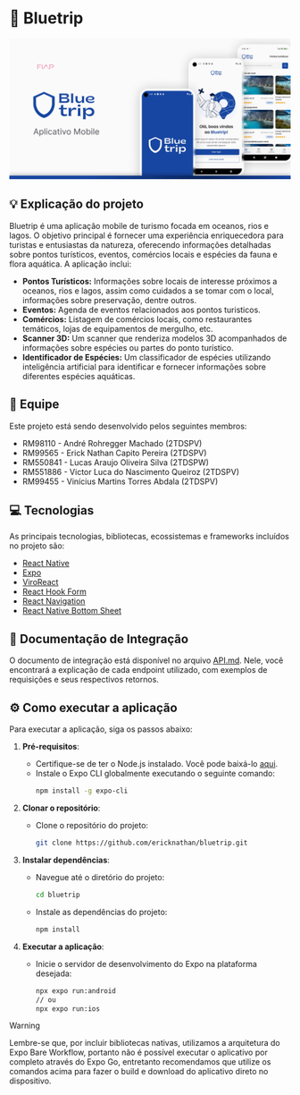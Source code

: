 # 🔱 Bluetrip

![Capa](.github/cover.png)

## 💡 Explicação do projeto
Bluetrip é uma aplicação mobile de turismo focada em oceanos, rios e lagos. O objetivo principal é fornecer uma experiência enriquecedora para turistas e entusiastas da natureza, oferecendo informações detalhadas sobre pontos turísticos, eventos, comércios locais e espécies da fauna e flora aquática. A aplicação inclui:

- **Pontos Turísticos:** Informações sobre locais de interesse próximos a oceanos, rios e lagos, assim como cuidados a se tomar com o local, informações sobre preservação, dentre outros.
- **Eventos:** Agenda de eventos relacionados aos pontos turisticos.
- **Comércios:** Listagem de comércios locais, como restaurantes temáticos, lojas de equipamentos de mergulho, etc.
- **Scanner 3D:** Um scanner que renderiza modelos 3D acompanhados de informações sobre espécies ou partes do ponto turístico.
- **Identificador de Espécies:** Um classificador de espécies utilizando inteligência artificial para identificar e fornecer informações sobre diferentes espécies aquáticas.

## 👥 Equipe
Este projeto está sendo desenvolvido pelos seguintes membros:

- RM98110 - André Rohregger Machado (2TDSPV)
- RM99565 - Erick Nathan Capito Pereira (2TDSPV)
- RM550841 - Lucas Araujo Oliveira Silva (2TDSPW)
- RM551886 - Victor Luca do Nascimento Queiroz (2TDSPV)
- RM99455 - Vinícius Martins Torres Abdala (2TDSPV)

## 💻 Tecnologias
As principais tecnologias, bibliotecas, ecossistemas e frameworks incluídos no projeto são:

- [React Native](https://reactnative.dev)
- [Expo](https://expo.dev)
- [ViroReact](https://viro-community.readme.io)
- [React Hook Form](https://react-hook-form.com)
- [React Navigation](https://reactnavigation.org)
- [React Native Bottom Sheet](https://github.com/gorhom/react-native-bottom-sheet)

## 📄 Documentação de Integração
O documento de integração está disponível no arquivo [API.md](./API.md). Nele, você encontrará a explicação de cada endpoint utilizado, com exemplos de requisições e seus respectivos retornos.

## ⚙️ Como executar a aplicação
Para executar a aplicação, siga os passos abaixo:

1. **Pré-requisitos**:
   - Certifique-se de ter o Node.js instalado. Você pode baixá-lo [aqui](https://nodejs.org/).
   - Instale o Expo CLI globalmente executando o seguinte comando:
     ```sh
     npm install -g expo-cli
     ```

2. **Clonar o repositório**:
   - Clone o repositório do projeto:
     ```sh
     git clone https://github.com/ericknathan/bluetrip.git
     ```

3. **Instalar dependências**:
   - Navegue até o diretório do projeto:
     ```sh
     cd bluetrip
     ```
   - Instale as dependências do projeto:
     ```sh
     npm install
     ```

4. **Executar a aplicação**:
   - Inicie o servidor de desenvolvimento do Expo na plataforma desejada:
     ```TS
     npx expo run:android
     // ou
     npx expo run:ios
     ```
> [!WARNING]  
> Lembre-se que, por incluir bibliotecas nativas, utilizamos a arquitetura do Expo Bare Workflow, portanto não é possível executar o aplicativo por completo através do Expo Go, entretanto recomendamos que utilize os comandos acima para fazer o build e download do aplicativo direto no dispositivo.

